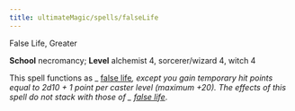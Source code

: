 ```yaml
---
title: ultimateMagic/spells/falseLife
---
```

False Life, Greater

**School** necromancy; **Level** alchemist 4, sorcerer/wizard 4, witch 4

This spell functions as _ [false life](spells/falseLife.md#_false-life)_, except you gain temporary hit points equal to 2d10 + 1 point per caster level (maximum +20). The effects of this spell do not stack with those of _ [false life](spells/falseLife.md#_false-life)_.

